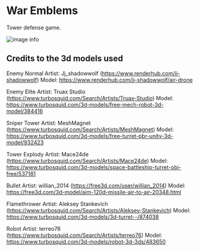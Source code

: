 # War Emblems

Tower defense game.

![image info](./screenshot.png)

## Credits to the 3d models used

Enemy Normal
Artist:
Jj_shadowwolf (https://www.renderhub.com/jj-shadowwolf)
Model:
https://www.renderhub.com/jj-shadowwolf/air-drone

Enemy Elite
Artist:
Truax Studio (https://www.turbosquid.com/Search/Artists/Truax-Studio)
Model:
https://www.turbosquid.com/3d-models/free-mech-robot-3d-model/384416

Sniper Tower
Artist:
MeshMagnet (https://www.turbosquid.com/Search/Artists/MeshMagnet)
Model:
https://www.turbosquid.com/3d-models/free-turret-pbr-unity-3d-model/932423

Tower Explody
Artist:
Mace24de (https://www.turbosquid.com/Search/Artists/Mace24de)
Model:
https://www.turbosquid.com/3d-models/space-battleship-turret-obj-free/537181

Bullet
Artist:
willian_2014 (https://free3d.com/user/willian_2014)
Model:
https://free3d.com/3d-model/aim-120d-missile-air-to-air-20348.html

Flamethrower
Artist:
Aleksey Stankevich (https://www.turbosquid.com/Search/Artists/Aleksey-Stankevich)
Model:
https://www.turbosquid.com/3d-models/3d-turret--/874038

Robot
Artist:
terreo76 (https://www.turbosquid.com/Search/Artists/terreo76)
Model:
https://www.turbosquid.com/3d-models/robot-3d-3ds/483650